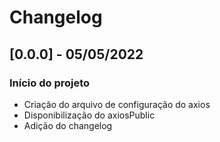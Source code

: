 # Changelog

## [0.0.0] - 05/05/2022
### Início do projeto
- Criação do arquivo de configuração do axios
- Disponibilização do axiosPublic
- Adição do changelog
